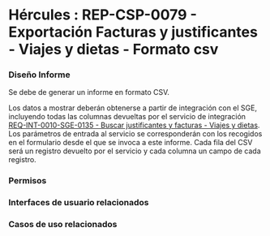 # Hércules : REP\-CSP\-0079 \- Exportación Facturas y justificantes \- Viajes y dietas \- Formato csv







### Diseño Informe

Se debe de generar un informe en formato CSV.

Los datos a mostrar deberán obtenerse a partir de integración con el SGE, incluyendo todas las columnas devueltas por el servicio de integración [REQ\-INT\-0010\-SGE\-0135 \- Buscar justificantes y facturas \- Viajes y dietas](/hercules/sgi-sistema-de-gestion-de-investigacion/requisitos-y-analisis-funcional/analisis-funcional-sgi-hercules/gen-aspectos-generales/int-requisitos-de-integracion/req-int-0010-sge-integracion-con-sistema-de-gestion-economica/req-int-0010-sge-0135-buscar-justificantes-y-facturas-viajes-y-dietas.md "/hercules/sgi-sistema-de-gestion-de-investigacion/requisitos-y-analisis-funcional/analisis-funcional-sgi-hercules/gen-aspectos-generales/int-requisitos-de-integracion/req-int-0010-sge-integracion-con-sistema-de-gestion-economica/req-int-0010-sge-0135-buscar-justificantes-y-facturas-viajes-y-dietas.md"). Los parámetros de entrada al servicio se corresponderán con los recogidos en el formulario desde el que se invoca a este informe. Cada fila del CSV será un registro devuelto por el servicio y cada columna un campo de cada registro.

### Permisos

  








### Interfaces de usuario relacionados







### Casos de uso relacionados










